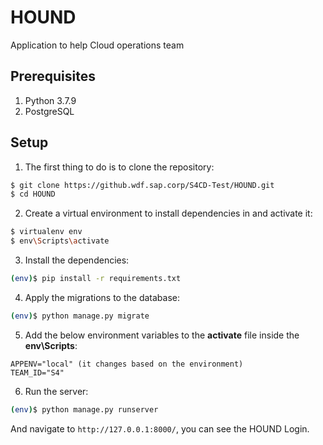 # HOUND
Application to help Cloud operations team

## Prerequisites

1. Python 3.7.9
2. PostgreSQL


## Setup

1. The first thing to do is to clone the repository:

```sh
$ git clone https://github.wdf.sap.corp/S4CD-Test/HOUND.git
$ cd HOUND
```

2. Create a virtual environment to install dependencies in and activate it:

```sh
$ virtualenv env
$ env\Scripts\activate
```

3. Install the dependencies:

```sh
(env)$ pip install -r requirements.txt
```

4. Apply the migrations to the database:
```sh
(env)$ python manage.py migrate
```

5. Add the below environment variables to the **activate** file inside the **env\Scripts**:
```
APPENV="local" (it changes based on the environment)
TEAM_ID="S4"
```

6. Run the server:
```sh
(env)$ python manage.py runserver
```
And navigate to `http://127.0.0.1:8000/`, you can see the HOUND Login.
